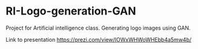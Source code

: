 # RI-Logo-generation-GAN
Project for Artificial intelligence class. 
Generating logo images using GAN.

Link to presentation https://prezi.com/view/IOWxWHWoWHEbb4a5mw4b/
